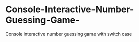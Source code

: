 # Console-Interactive-Number-Guessing-Game-
Console interactive number guessing game with switch case
